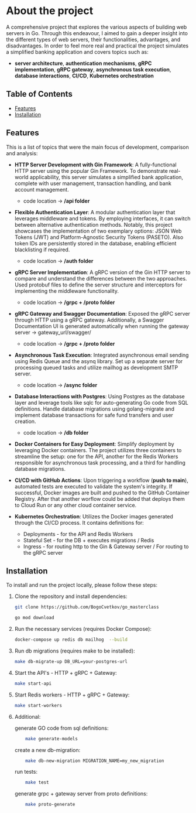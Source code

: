# About the project

 A comprehensive project that explores the various aspects of building web servers in Go. Through this endeavour, I aimed to gain a deeper insight into the different types of web servers, their functionalities, advantages, and disadvantages. In order to feel more real and practical the project simulates a simplified banking application and covers topics such as:
 -  **server architecture**, **authentication mechanisms**, **gRPC implementation**, **gRPC gateway**, **asynchronous task execution**, **database interactions**, **CI/CD**, **Kubernetes orchestration**

## Table of Contents

- [Features](#features)
- [Installation](#installation)

## Features
This is a list of topics that were the main focus of development, comparison and analysis:


- **HTTP Server Development with Gin Framework**: A fully-functional HTTP server using the popular Gin Framework. To demonstrate real-world applicability, this server simulates a simplified bank application, complete with user management, transaction handling, and bank account management.
    - code location -> **/api folder**
    

- **Flexible Authentication Layer**: A modular authentication layer that leverages middleware and tokens. By employing interfaces, it can switch between alternative authentication methods. Notably, this project showcases the implementation of two exemplary options: JSON Web Tokens (JWT) and Platform-Agnostic Security Tokens (PASETO). Also token IDs are persistently stored in the database, enabling efficient blacklisting if required.
    - code location -> **/auth folder**

- **gRPC Server Implementation**: A gRPC version of the Gin HTTP server to compare and understand the differences between the two approaches. Used protobuf files to define the server structure and interceptors for implementing the middleware functionality.
    - code location -> **/grpc + /proto folder**

- **gRPC Gateway and Swagger Documentation**: Exposed the gRPC server through HTTP using a gRPC gateway. Additionally, a Swagger Documentation UI is generated automatically when running the gateway server -> gateway_url/swagger/
    - code location -> **/grpc + /proto folder**

- **Asynchronous Task Execution**: Integrated asynchronous email sending using Redis Queue and the asynq library. Set up a separate server for processing queued tasks and utilize mailhog as development SMTP server.
    - code location -> **/async folder**

- **Database Interactions with Postgres**: Using Postgres as the database layer and leverage tools like sqlc for auto-generating Go code from SQL definitions. Handle database migrations using golang-migrate and implement database transactions for safe fund transfers and user creation.
    - code location -> **/db folder**

- **Docker Containers for Easy Deployment**: Simplify deployment by leveraging Docker containers. The project utilizes three containers to streamline the setup: one for the API, another for the Redis Workers responsible for asynchronous task processing, and a third for handling database migrations.

- **CI/CD with GitHub Actions**: Upon triggering a workflow (**push to main**), automated tests are executed to validate the system's integrity. If successful, Docker images are built and pushed to the GitHub Container Registry. After that another worflow could be added that deploys them to Cloud Run or any other cloud container service.

- **Kubernetes Orchestration**:  Utilizes the Docker images generated through the CI/CD process. It contains definitions for:
    - Deployments - for the API and Redis Workers
    - Stateful Set - for the DB + executes migrations / Redis
    - Ingress - for routing http to the Gin & Gateway server / For routing to the gRPC server
    

## Installation

To install and run the project locally, please follow these steps:

1. Clone the repository and install dependencies:

   ```bash
   git clone https://github.com/BogoCvetkov/go_masterclass
   ```

   ```bash
   go mod download
   ```

2. Run the necessary services (requires Docker Compose):

    ```bash
    docker-compose up redis db mailhog  --build 
    ```

3. Run db migrations (requires make to be installed):

    ```bash
    make db-migrate-up DB_URL=your-postgres-url
    ```

4. Start the API's - HTTP + gRPC + Gateway:

    ```bash
    make start-api
    ```

5. Start Redis workers - HTTP + gRPC + Gateway:

    ```bash
    make start-workers
    ```
6. Additional:
    
    generate GO code from sql definitions:
        
    ```bash
        make generate-models
    ```

    create a new db-migration:
    ```bash
        make db-new-migration MIGRATION_NAME=my_new_migration
    ```

    run tests:
    ```bash
        make test
    ```

    generate grpc + gateway server from proto definitions:
    ```bash
        make proto-generate
    ```


